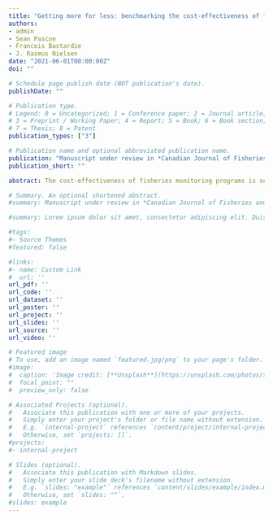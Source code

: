 ```yaml
---
title: "Getting more for less: benchmarking the cost-effectiveness of fishery-dependent and -independent monitoring programs"
authors:
- admin
- Sean Pascoe
- Francois Bastardie
- J. Rasmus Nielsen
date: "2021-06-01T00:00:00Z"
doi: ""

# Schedule page publish date (NOT publication's date).
publishDate: ""

# Publication type.
# Legend: 0 = Uncategorized; 1 = Conference paper; 2 = Journal article;
# 3 = Preprint / Working Paper; 4 = Report; 5 = Book; 6 = Book section;
# 7 = Thesis; 8 = Patent
publication_types: ["3"]

# Publication name and optional abbreviated publication name.
publication: "Manuscript under review in *Canadian Journal of Fisheries and Aquatic Sciences*"
publication_short: ""

abstract: The cost-effectiveness of fisheries monitoring programs is seldom assessed, especially when fishery-dependent and -independent data are simultaneously used. We developed a framework that explores the trade-offs between a set of estimated abundance performance metrics, sampling size and costs of both monitoring programs while considering risk and statistical robustness. The approach was applied on the Danish Baltic fisheries sampling program and focused on three commercially important species with different life-history traits. Irrespective of data source, species and year, our results indicated that increasing the sampling size does not result in a proportional increase in the abundance accuracy. Moreover, combining both data sources can provide abundance estimates as accurate as those informed solely by fishery-independent data. If only the abundance performance metrics should be minimized, fishery-independent data were amongst the most cost-effective. However, the most risk-averse sampling strategies occurred when fishery-dependent data were additionally considered. Similar results occurred when the abundance performance metrics were minimized together with the sampling costs. Overall, our results revealed that we could reduce the sampling costs when more fishery-dependent data are used.

# Summary. An optional shortened abstract.
#summary: Manuscript under review in *Canadian Journal of Fisheries and Aquatic Sciences*

#summary: Lorem ipsum dolor sit amet, consectetur adipiscing elit. Duis posuere tellus ac #convallis placerat. Proin tincidunt magna sed ex sollicitudin condimentum.

#tags:
#- Source Themes
#featured: false

#links:
#- name: Custom Link
#  url: ''
url_pdf: ''
url_code: ''
url_dataset: ''
url_poster: ''
url_project: ''
url_slides: ''
url_source: ''
url_video: ''

# Featured image
# To use, add an image named `featured.jpg/png` to your page's folder. 
#image:
#  caption: 'Image credit: [**Unsplash**](https://unsplash.com/photos/s9CC2SKySJM)'
#  focal_point: ""
#  preview_only: false

# Associated Projects (optional).
#   Associate this publication with one or more of your projects.
#   Simply enter your project's folder or file name without extension.
#   E.g. `internal-project` references `content/project/internal-project/index.md`.
#   Otherwise, set `projects: []`.
#projects:
#- internal-project

# Slides (optional).
#   Associate this publication with Markdown slides.
#   Simply enter your slide deck's filename without extension.
#   E.g. `slides: "example"` references `content/slides/example/index.md`.
#   Otherwise, set `slides: ""`.
#slides: example
---
```


